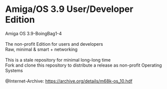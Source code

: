 # Amiga/OS 3.9 User/Developer Edition
Amiga OS 3.9-BoingBag1-4<br>
<br>
The non-profit Edition for users and developers<br>
Raw, minimal & smart + networking<br>
<br>
This is a stale repository for minimal long-long time<br>
Fork and clone this repository to distribute a release as non-profit Operating Systems<br>
<br>
@Internet-Archive: https://archive.org/details/m68k-os_10.hdf<br>
